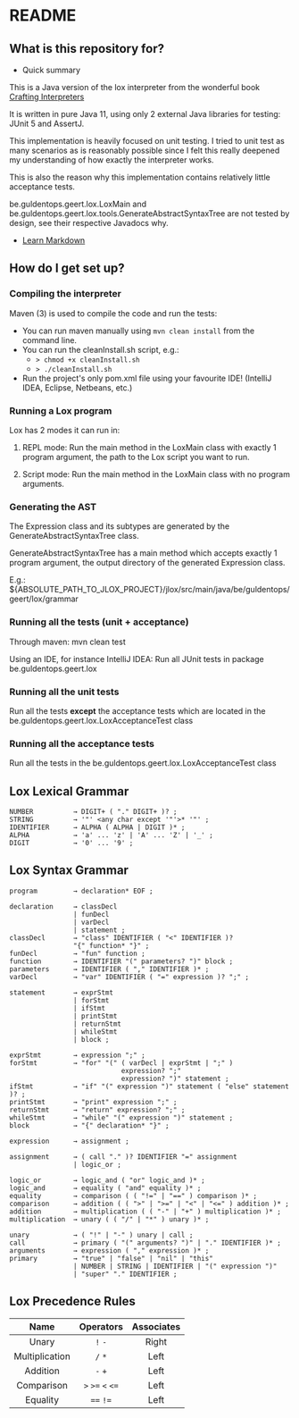 # README #

## What is this repository for? ##

* Quick summary

This is a Java version of the lox interpreter from the wonderful book [Crafting Interpreters](http://www.craftinginterpreters.com/introduction.html)

It is written in pure Java 11, using only 2 external Java libraries for testing: JUnit 5 and AssertJ.

This implementation is heavily focused on unit testing. 
I tried to unit test as many scenarios as is reasonably possible since I felt this really deepened my understanding of how exactly the interpreter works.  

This is also the reason why this implementation contains relatively little acceptance tests.

be.guldentops.geert.lox.LoxMain and be.guldentops.geert.lox.tools.GenerateAbstractSyntaxTree are not tested by design, see their respective Javadocs why.


* [Learn Markdown](https://bitbucket.org/tutorials/markdowndemo)

## How do I get set up? ##

### Compiling the interpreter ###

Maven (3) is used to compile the code and run the tests: 

* You can run maven manually using `mvn clean install` from the command line.
* You can run the cleanInstall.sh script, e.g.: 
    * `> chmod +x cleanInstall.sh`
    * `> ./cleanInstall.sh` 
* Run the project's only pom.xml file using your favourite IDE! (IntelliJ IDEA, Eclipse, Netbeans, etc.)

### Running a Lox program ###

Lox has 2 modes it can run in:

1. REPL mode: Run the main method in the LoxMain class with exactly 1 program argument, the path to the Lox script you want to run.

2. Script mode: Run the main method in the LoxMain class with no program arguments.


### Generating the AST ###

The Expression class and its subtypes are generated by the GenerateAbstractSyntaxTree class. 

GenerateAbstractSyntaxTree has a main method which accepts exactly 1 program argument, the output directory of the generated Expression class.

E.g.: ${ABSOLUTE_PATH_TO_JLOX_PROJECT}/jlox/src/main/java/be/guldentops/geert/lox/grammar


### Running all the tests (unit + acceptance) ###

Through maven: mvn clean test

Using an IDE, for instance IntelliJ IDEA: Run all JUnit tests in package be.guldentops.geert.lox


### Running all the unit tests ###

Run all the tests **except** the acceptance tests which are located in the be.guldentops.geert.lox.LoxAcceptanceTest class

### Running all the acceptance tests ###

Run all the tests in the be.guldentops.geert.lox.LoxAcceptanceTest class


## Lox Lexical Grammar ##

    NUMBER          → DIGIT+ ( "." DIGIT+ )? ;
    STRING          → '"' <any char except '"'>* '"' ;
    IDENTIFIER      → ALPHA ( ALPHA | DIGIT )* ;
    ALPHA           → 'a' ... 'z' | 'A' ... 'Z' | '_' ;
    DIGIT           → '0' ... '9' ;


## Lox Syntax Grammar ##

    program         → declaration* EOF ;
    
    declaration     → classDecl
                    | funDecl
                    | varDecl
                    | statement ;
    classDecl       → "class" IDENTIFIER ( "<" IDENTIFIER )?
                    "{" function* "}" ;
    funDecl         → "fun" function ;
    function        → IDENTIFIER "(" parameters? ")" block ;
    parameters      → IDENTIFIER ( "," IDENTIFIER )* ;
    varDecl         → "var" IDENTIFIER ( "=" expression )? ";" ;
    
    statement       → exprStmt
                    | forStmt
                    | ifStmt
                    | printStmt
                    | returnStmt
                    | whileStmt
                    | block ;
                    
    exprStmt        → expression ";" ;                    
    forStmt         → "for" "(" ( varDecl | exprStmt | ";" )
                                expression? ";"
                                expression? ")" statement ;
    ifStmt          → "if" "(" expression ")" statement ( "else" statement )? ;
    printStmt       → "print" expression ";" ;
    returnStmt      → "return" expression? ";" ;
    whileStmt       → "while" "(" expression ")" statement ; 
    block           → "{" declaration* "}" ;
    
    expression      → assignment ;
    
    assignment      → ( call "." )? IDENTIFIER "=" assignment
                    | logic_or ;
                    
    logic_or        → logic_and ( "or" logic_and )* ;
    logic_and       → equality ( "and" equality )* ;
    equality        → comparison ( ( "!=" | "==" ) comparison )* ;
    comparison      → addition ( ( ">" | ">=" | "<" | "<=" ) addition )* ;
    addition        → multiplication ( ( "-" | "+" ) multiplication )* ;
    multiplication  → unary ( ( "/" | "*" ) unary )* ;
    
    unary           → ( "!" | "-" ) unary | call ;
    call            → primary ( "(" arguments? ")" | "." IDENTIFIER )* ;
    arguments       → expression ( "," expression )* ;
    primary         → "true" | "false" | "nil" | "this"
                    | NUMBER | STRING | IDENTIFIER | "(" expression ")"
                    | "super" "." IDENTIFIER ;
                
## Lox Precedence Rules ##

Name            |       Operators       | Associates
:--------------:|:---------------------:|:---------:
Unary           |   `!` `-`             | Right
Multiplication  |   `/` `*`             | Left
Addition        |   `-` `+`             | Left
Comparison      |   `>` `>=` `<` `<=`   | Left
Equality        |   `==` `!=`           | Left